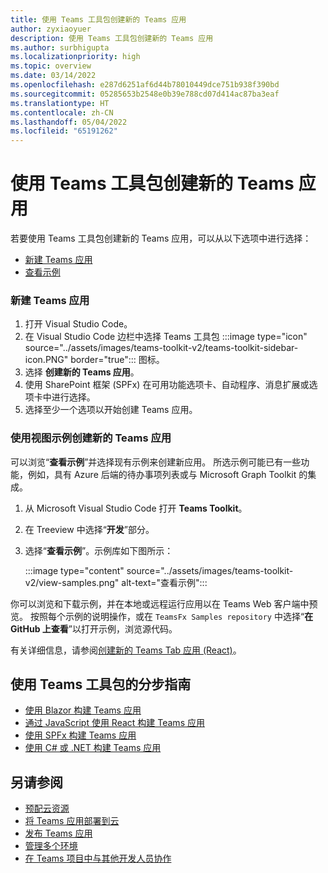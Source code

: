 ```yaml
---
title: 使用 Teams 工具包创建新的 Teams 应用
author: zyxiaoyuer
description: 使用 Teams 工具包创建新的 Teams 应用
ms.author: surbhigupta
ms.localizationpriority: high
ms.topic: overview
ms.date: 03/14/2022
ms.openlocfilehash: e287d6251af6d44b78010449dce751b938f390bd
ms.sourcegitcommit: 05285653b2548e0b39e788cd07d414ac87ba3eaf
ms.translationtype: HT
ms.contentlocale: zh-CN
ms.lasthandoff: 05/04/2022
ms.locfileid: "65191262"
---
```

# <a name="create-a-new-teams-app-using-teams-toolkit"></a>使用 Teams 工具包创建新的 Teams 应用

若要使用 Teams 工具包创建新的 Teams 应用，可以从以下选项中进行选择：

* [新建 Teams 应用](create-new-project.md#create-a-new-teams-app)
* [查看示例](create-new-project.md#create-a-new-teams-app-using-view-samples)

### <a name="create-a-new-teams-app"></a>新建 Teams 应用

1. 打开 Visual Studio Code。
1. 在 Visual Studio Code 边栏中选择 Teams 工具包 :::image type="icon" source="../assets/images/teams-toolkit-v2/teams-toolkit-sidebar-icon.PNG" border="true"::: 图标。
1. 选择 **创建新的 Teams 应用**。
1. 使用 SharePoint 框架 (SPFx) 在可用功能选项卡、自动程序、消息扩展或选项卡中进行选择。 
1. 选择至少一个选项以开始创建 Teams 应用。

### <a name="create-a-new-teams-app-using-view-samples"></a>使用视图示例创建新的 Teams 应用

可以浏览“**查看示例**”并选择现有示例来创建新应用。 所选示例可能已有一些功能，例如，具有 Azure 后端的待办事项列表或与 Microsoft Graph Toolkit 的集成。

 1. 从 Microsoft Visual Studio Code 打开 **Teams Toolkit**。
 1. 在 Treeview 中选择“**开发**”部分。
 1. 选择“**查看示例**”。示例库如下图所示：

    :::image type="content" source="../assets/images/teams-toolkit-v2/view-samples.png" alt-text="查看示例":::

你可以浏览和下载示例，并在本地或远程运行应用以在 Teams Web 客户端中预览。 按照每个示例的说明操作，或在 `TeamsFx Samples repository` 中选择“**在 GitHub 上查看**”以打开示例，浏览源代码。

有关详细信息，请参阅[创建新的 Teams Tab 应用 (React)](/microsoftteams/platform/sbs-gs-javascript?tabs=vscode%2Cvsc%2Cviscode%2Cvcode&tutorial-step=2)。

## <a name="step-by-step-guides-using-teams-toolkit"></a>使用 Teams 工具包的分步指南

* [使用 Blazor 构建 Teams 应用](../sbs-gs-blazorupdate.yml)
* [通过 JavaScript 使用 React 构建 Teams 应用](../sbs-gs-javascript.yml)
* [使用 SPFx 构建 Teams 应用](../sbs-gs-spfx.yml)
* [使用 C# 或 .NET 构建 Teams 应用](../sbs-gs-csharp.yml)

## <a name="see-also"></a>另请参阅

* [预配云资源](provision.md)
* [将 Teams 应用部署到云](deploy.md)
* [发布 Teams 应用](../concepts/deploy-and-publish/appsource/publish.md)
* [管理多个环境](TeamsFx-multi-env.md)
* [在 Teams 项目中与其他开发人员协作](TeamsFx-collaboration.md)